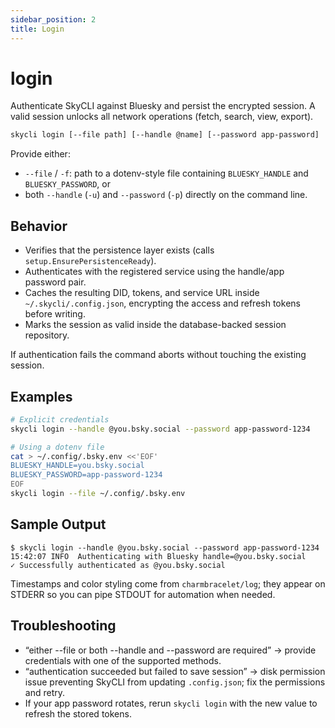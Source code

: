 ```yaml
---
sidebar_position: 2
title: Login
---
```


# login

Authenticate SkyCLI against Bluesky and persist the encrypted session. A valid session unlocks all network operations (fetch, search, view, export).

```bash
skycli login [--file path] [--handle @name] [--password app-password]
```

Provide either:

- `--file` / `-f`: path to a dotenv-style file containing `BLUESKY_HANDLE` and `BLUESKY_PASSWORD`, or
- both `--handle` (`-u`) and `--password` (`-p`) directly on the command line.

## Behavior

- Verifies that the persistence layer exists (calls `setup.EnsurePersistenceReady`).
- Authenticates with the registered service using the handle/app password pair.
- Caches the resulting DID, tokens, and service URL inside `~/.skycli/.config.json`, encrypting the access and refresh tokens before writing.
- Marks the session as valid inside the database-backed session repository.

If authentication fails the command aborts without touching the existing session.

## Examples

```bash
# Explicit credentials
skycli login --handle @you.bsky.social --password app-password-1234

# Using a dotenv file
cat > ~/.config/.bsky.env <<'EOF'
BLUESKY_HANDLE=you.bsky.social
BLUESKY_PASSWORD=app-password-1234
EOF
skycli login --file ~/.config/.bsky.env
```

## Sample Output

```text
$ skycli login --handle @you.bsky.social --password app-password-1234
15:42:07 INFO  Authenticating with Bluesky handle=@you.bsky.social
✓ Successfully authenticated as @you.bsky.social
```

Timestamps and color styling come from `charmbracelet/log`; they appear on STDERR so you can pipe STDOUT for automation when needed.

## Troubleshooting

- “either --file or both --handle and --password are required” → provide credentials with one of the supported methods.
- “authentication succeeded but failed to save session” → disk permission issue preventing SkyCLI from updating `.config.json`; fix the permissions and retry.
- If your app password rotates, rerun `skycli login` with the new value to refresh the stored tokens.
